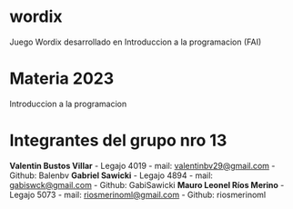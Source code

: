 # wordix
Juego Wordix desarrollado en Introduccion a la programacion (FAI)

# Materia 2023

Introduccion a la programacion 

# Integrantes del grupo nro 13

**Valentin Bustos Villar** - Legajo 4019 - mail: valentinbv29@gmail.com - Github: Balenbv
**Gabriel Sawicki** - Legajo 4894 - mail: gabiswck@gmail.com - Github: GabiSawicki
 **Mauro Leonel Ríos Merino** - Legajo 5073 - mail: riosmerinoml@gmail.com - Github: riosmerinoml